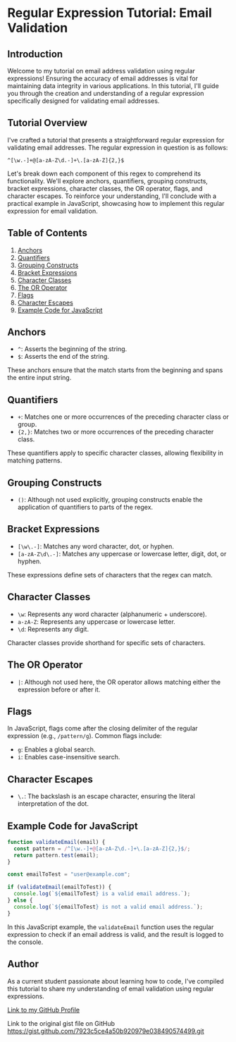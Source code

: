 # Regular Expression Tutorial: Email Validation

## Introduction
Welcome to my tutorial on email address validation using regular expressions! Ensuring the accuracy of email addresses is vital for maintaining data integrity in various applications. In this tutorial, I'll guide you through the creation and understanding of a regular expression specifically designed for validating email addresses.

## Tutorial Overview
I've crafted a tutorial that presents a straightforward regular expression for validating email addresses. The regular expression in question is as follows:

```regex
^[\w.-]+@[a-zA-Z\d.-]+\.[a-zA-Z]{2,}$
```

Let's break down each component of this regex to comprehend its functionality. We'll explore anchors, quantifiers, grouping constructs, bracket expressions, character classes, the OR operator, flags, and character escapes. To reinforce your understanding, I'll conclude with a practical example in JavaScript, showcasing how to implement this regular expression for email validation.

## Table of Contents
1. [Anchors](#anchors)
2. [Quantifiers](#quantifiers)
3. [Grouping Constructs](#grouping-constructs)
4. [Bracket Expressions](#bracket-expressions)
5. [Character Classes](#character-classes)
6. [The OR Operator](#the-or-operator)
7. [Flags](#flags)
8. [Character Escapes](#character-escapes)
9. [Example Code for JavaScript](#example-code-for-javascript)

## Anchors <a name="anchors"></a>
- `^`: Asserts the beginning of the string.
- `$`: Asserts the end of the string.

These anchors ensure that the match starts from the beginning and spans the entire input string.

## Quantifiers <a name="quantifiers"></a>
- `+`: Matches one or more occurrences of the preceding character class or group.
- `{2,}`: Matches two or more occurrences of the preceding character class.

These quantifiers apply to specific character classes, allowing flexibility in matching patterns.

## Grouping Constructs <a name="grouping-constructs"></a>
- `()`: Although not used explicitly, grouping constructs enable the application of quantifiers to parts of the regex.

## Bracket Expressions <a name="bracket-expressions"></a>
- `[\w\.-]`: Matches any word character, dot, or hyphen.
- `[a-zA-Z\d\.-]`: Matches any uppercase or lowercase letter, digit, dot, or hyphen.

These expressions define sets of characters that the regex can match.

## Character Classes <a name="character-classes"></a>
- `\w`: Represents any word character (alphanumeric + underscore).
- `a-zA-Z`: Represents any uppercase or lowercase letter.
- `\d`: Represents any digit.

Character classes provide shorthand for specific sets of characters.

## The OR Operator <a name="the-or-operator"></a>
- `|`: Although not used here, the OR operator allows matching either the expression before or after it.

## Flags <a name="flags"></a>
In JavaScript, flags come after the closing delimiter of the regular expression (e.g., `/pattern/g`). Common flags include:
- `g`: Enables a global search.
- `i`: Enables case-insensitive search.

## Character Escapes <a name="character-escapes"></a>
- `\.`: The backslash is an escape character, ensuring the literal interpretation of the dot.

## Example Code for JavaScript <a name="example-code-for-javascript"></a>
```javascript
function validateEmail(email) {
  const pattern = /^[\w.-]+@[a-zA-Z\d.-]+\.[a-zA-Z]{2,}$/;
  return pattern.test(email);
}

const emailToTest = "user@example.com";

if (validateEmail(emailToTest)) {
  console.log(`${emailToTest} is a valid email address.`);
} else {
  console.log(`${emailToTest} is not a valid email address.`);
}
```

In this JavaScript example, the `validateEmail` function uses the regular expression to check if an email address is valid, and the result is logged to the console.

## Author
As a current student passionate about learning how to code, I've compiled this tutorial to share my understanding of email validation using regular expressions.

[Link to my GitHub Profile](https://github.com/hsolojr)

Link to the original gist file on GitHub
https://gist.github.com/7923c5ce4a50b920979e038490574499.git
